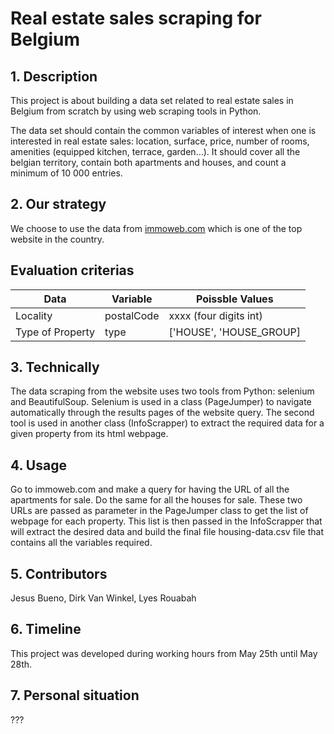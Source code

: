 # Real estate sales scraping for Belgium

##  1. Description

This project is about building a data set related to real estate sales in Belgium from scratch
by using web scraping tools in Python.

The data set should contain the common variables of interest when one is interested in real estate sales:
location, surface, price, number of rooms, amenities (equipped kitchen, terrace, garden...). It should cover all
the belgian territory, contain both apartments and houses, and count a minimum of 10 000 entries.

##  2. Our strategy
We choose to use the data from [immoweb.com](http://www.immoweb.com) which is one of the top website in the country.


## Evaluation criterias
| Data              | Variable               | Poissble Values             |
|-------------------|------------------------|-----------------------------|
| Locality          | postalCode             |  xxxx (four digits int)     |
| Type of Property  | type                   |  ['HOUSE', 'HOUSE_GROUP]    |


##  3. Technically
The data scraping from the website uses two tools from Python: selenium and BeautifulSoup. Selenium is used in a class (PageJumper) to navigate
automatically through the results pages of the website query. The second tool is used in another class (InfoScrapper) to extract the required data for a given property from its html webpage.

##  4. Usage
Go to immoweb.com and make a query for having the URL of all the apartments for sale. Do the same for all the houses for sale. These two URLs are passed as parameter in the PageJumper class to get the list of webpage for each property. This list is then passed in the InfoScrapper that will extract the desired data and build the final file housing-data.csv file that contains all the variables required.

##  5. Contributors
Jesus Bueno, Dirk Van Winkel, Lyes Rouabah

##  6. Timeline
This project was developed during working hours from May 25th until May 28th.

##  7. Personal situation
???
